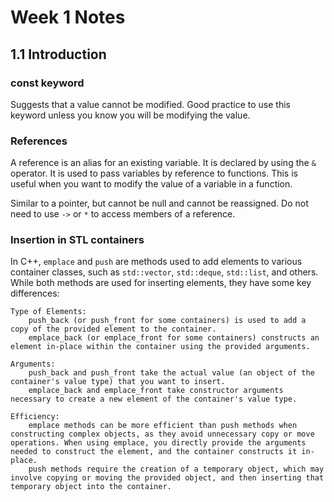 # Week 1 Notes

## 1.1 Introduction

### const keyword
Suggests that a value cannot be modified. Good practice to use this keyword unless you know you will be modifying the value.

### References
A reference is an alias for an existing variable. It is declared by using the `&` operator. It is used to pass variables by reference to functions. This is useful when you want to modify the value of a variable in a function.

Similar to a pointer, but cannot be null and cannot be reassigned. Do not need to use `->` or `*` to access members of a reference.


### Insertion in STL containers
In C++, `emplace` and `push` are methods used to add elements to various container classes, such as `std::vector`, `std::deque`, `std::list`, and others. While both methods are used for inserting elements, they have some key differences:

    Type of Elements:
        push_back (or push_front for some containers) is used to add a copy of the provided element to the container.
        emplace_back (or emplace_front for some containers) constructs an element in-place within the container using the provided arguments.

    Arguments:
        push_back and push_front take the actual value (an object of the container's value type) that you want to insert.
        emplace_back and emplace_front take constructor arguments necessary to create a new element of the container's value type.

    Efficiency:
        emplace methods can be more efficient than push methods when constructing complex objects, as they avoid unnecessary copy or move operations. When using emplace, you directly provide the arguments needed to construct the element, and the container constructs it in-place.
        push methods require the creation of a temporary object, which may involve copying or moving the provided object, and then inserting that temporary object into the container.